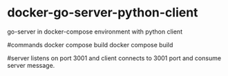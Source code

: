 # docker-go-server-python-client

go-server in docker-compose environment with python client

#commands
docker compose build
docker compose build

#server listens on port 3001 and client connects to 3001 port and consume server message.
